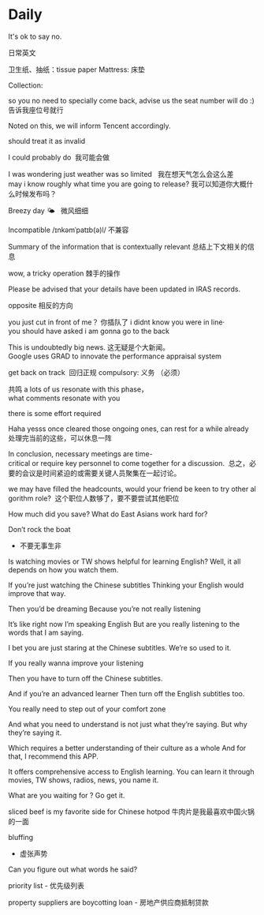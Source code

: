 # Daily

It's ok to say no.

日常英文

卫生纸、抽纸：tissue paper
Mattress: 床垫


Collection:

so you no need to specially come back, advise us the seat number will do :)
告诉我座位号就行

Noted on this, we will inform Tencent accordingly.

should treat it as invalid


I could probably do  我可能会做

I was wondering just weather was so limited   我在想天气怎么会这么差
may i know roughly what time you are going to release? 我可以知道你大概什么时候发布吗？

Breezy day 🌤   微风细细

Incompatible /ɪnkəmˈpatɪb(ə)l/
不兼容


Summary of the information that is contextually relevant
总结上下文相关的信息

wow, a tricky operation  棘手的操作

Please be advised that your details have been updated in IRAS records.


opposite 相反的方向

you just cut in front of me？ 你插队了
i didnt know you were in line·
you should have asked
i am gonna go to the back

This is undoubtedly big news. 这无疑是个大新闻。
Google uses GRAD to innovate the performance appraisal system


get back on track  回归正规
compulsory: 义务 （必须）

共鸣
a lots of us resonate with this phase，what comments resonate with you

there is some effort required


Haha yesss once cleared those ongoing ones, can rest for a while already
处理完当前的这些，可以休息一阵

In conclusion, necessary meetings are time-critical or require key personnel to come together for a discussion. 
总之，必要的会议是时间紧迫的或需要关键人员聚集在一起讨论。

we may have filled the headcounts, would your friend be keen to try other algorithm role?  这个职位人数够了，要不要尝试其他职位


How much did you save?
What do East Asians work hard for?


Don’t rock the boat
- 不要无事生非



Is watching movies or TW shows helpful for learning English?
Well, it all depends on how you watch them.

If you’re just watching the Chinese subtitles
Thinking your English would improve that way.

Then you’d be dreaming
Because you’re not really listening

It’s like right now I’m speaking English
But are you really listening to the words that I am saying.

I bet you are just staring at the Chinese subtitles.
We’re so used to it.

If you really wanna improve your listening

Then you have to turn off  the Chinese subtitles.

And if you’re an advanced learner
Then turn off the English subtitles too.



You really need to step out of your comfort zone

And what you need to understand is not just what they’re saying.
But why they’re saying it.

Which requires a better understanding of their culture as a whole
And for that, I recommend this APP.



It offers comprehensive access to English learning.
You can learn it through movies, TW shows, radios, news, you name it.

What are you waiting for ?  Go get it.



sliced beef is my favorite side for Chinese hotpod
牛肉片是我最喜欢中国火锅的一面


bluffing
- 虚张声势


Can you figure out what words he said?


priority list - 优先级列表



property suppliers are boycotting loan - 房地产供应商抵制贷款
